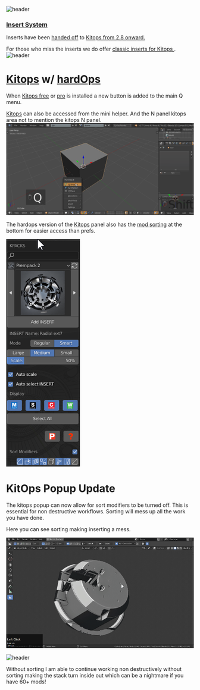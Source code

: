 ![header](img/banner.gif)

### [Insert System](https://masterxeon1001.com/2019/02/24/kitops-1-11-update-notes/)

Inserts have been [handed off](https://masterxeon1001.com/2019/02/24/kitops-1-11-update-notes/) to [Kitops from 2.8 onward.](https://gumroad.com/l/kitops)

For those who miss the inserts we do offer [classic inserts for Kitops ](https://gumroad.com/l/hopsclassicinserts).
![header](img/inserts/classic_inserts.gif)

# [Kitops](https://gumroad.com/l/kitops) w/ [hardOps](https://gumroad.com/l/hopsclassicinserts)

When [Kitops free](https://gumroad.com/l/kitops) or [pro](https://gumroad.com/l/kitopsprolite/) is installed a new button is added to the main Q menu.

[Kitops](https://gumroad.com/l/kitops) can also be accessed from the mini helper. And the N panel kitops area not to mention the kitops N panel.
![header](img/inserts/ins1.gif)

The hardops version of the [Kitops](https://gumroad.com/l/kitops) panel also has the [mod sorting](sorting.md) at the bottom for easier access than prefs.

![header](img/inserts/ins2.png)

# KitOps Popup Update

The kitops popup can now allow for sort modifiers to be turned off. This is essential for non destructive workflows. Sorting will mess up all the work you have done.

Here you can see sorting making inserting a mess.

![header](img/inserts/ins3.gif)

![header](img/inserts/ins4.gif)

Without sorting I am able to continue working non destructively without sorting making the stack turn inside out which can be a nightmare if you have 60+ mods!
